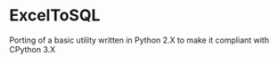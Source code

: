 # ExcelToSQL
Porting of a basic utility written in Python 2.X to make it compliant with CPython 3.X
